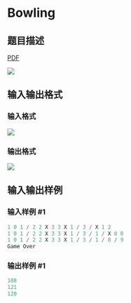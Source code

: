 # Bowling

## 题目描述

[problemUrl]: https://uva.onlinejudge.org/index.php?option=com_onlinejudge&Itemid=8&category=7&page=show_problem&problem=525

[PDF](https://uva.onlinejudge.org/external/5/p584.pdf)

![](https://cdn.luogu.com.cn/upload/vjudge_pic/UVA584/ed8bbe33463f9c6be9b6b29aa896108b5abec549.png)

## 输入输出格式

### 输入格式

![](https://cdn.luogu.com.cn/upload/vjudge_pic/UVA584/805a3dcb3d6627388b4b5107c2537bee945043e2.png)

### 输出格式

![](https://cdn.luogu.com.cn/upload/vjudge_pic/UVA584/40e725419766a6b38df3b1d1cf779a82d58672e5.png)

## 输入输出样例

### 输入样例 #1

```cpp
1 0 1 / 2 2 X 3 3 X 1 / 3 / X 1 2
1 0 1 / 2 2 X 3 3 X 1 / 3 / 1 / X 8 0
1 0 1 / 2 2 X 3 3 X 1 / 3 / 1 / 8 / 9
Game Over
```


### 输出样例 #1

```cpp
108
121
120
```


